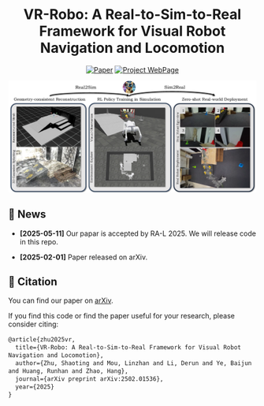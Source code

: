 <div align="center">

# VR-Robo: A Real-to-Sim-to-Real Framework for Visual Robot Navigation and Locomotion

[![Paper](https://img.shields.io/badge/arXiv-2406.09402-brightgreen)](https://arxiv.org/abs/2502.01536) [![Project WebPage](https://img.shields.io/badge/Project-webpage-%23fc4d5d)](https://vr-robo.github.io/) 

![image](./teaser.png)

</div>

## 🧷 News

- **[2025-05-11]** Our papar is accepted by RA-L 2025. We will release code in this repo.

- **[2025-02-01]** Paper released on arXiv.


## 📝 Citation

You can find our paper on [arXiv](https://arxiv.org/pdf/2502.01536).

If you find this code or find the paper useful for your research, please consider citing:

```
@article{zhu2025vr,
  title={VR-Robo: A Real-to-Sim-to-Real Framework for Visual Robot Navigation and Locomotion},
  author={Zhu, Shaoting and Mou, Linzhan and Li, Derun and Ye, Baijun and Huang, Runhan and Zhao, Hang},
  journal={arXiv preprint arXiv:2502.01536},
  year={2025}
}
```